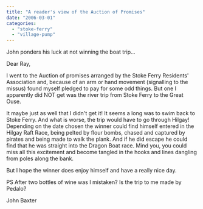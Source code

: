 ```yaml
---
title: "A reader's view of the Auction of Promises"
date: "2006-03-01"
categories: 
  - "stoke-ferry"
  - "village-pump"
---
```


John ponders his luck at not winning the boat trip...

Dear Ray,

I went to the Auction of promises arranged by the Stoke Ferry Residents' Association and, because of an arm or hand movement (signalling to the missus) found myself pledged to pay for some odd things. But one I apparently did NOT get was the river trip from Stoke Ferry to the Great Ouse.

It maybe just as well that I didn't get it! It seems a long was to swim back to Stoke Ferry. And what is worse, the trip would have to go through Hilgay! Depending on the date chosen the winner could find himself entered in the Hilgay Raft Race, being pelted by flour bombs, chased and captured by pirates and being made to walk the plank. And if he did escape he could find that he was straight into the Dragon Boat race. Mind you, you could miss all this excitement and become tangled in the hooks and lines dangling from poles along the bank.

But I hope the winner does enjoy himself and have a really nice day.

PS After two bottles of wine was I mistaken? Is the trip to me made by Pedalo?

John Baxter
